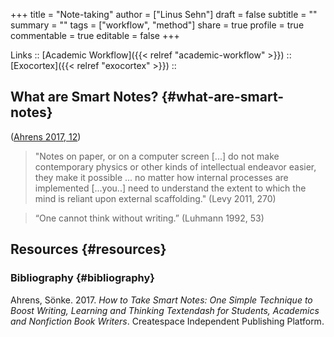 +++
title = "Note-taking"
author = ["Linus Sehn"]
draft = false
subtitle = ""
summary = ""
tags = ["workflow", "method"]
share = true
profile = true
commentable = true
editable = false
+++

Links :: [Academic Workflow]({{< relref "academic-workflow" >}}) :: [Exocortex]({{< relref "exocortex" >}}) ::


## What are Smart Notes? {#what-are-smart-notes}

([Ahrens 2017, 12](#org47291ed))

> "Notes on paper, or on a computer screen [...] do not make contemporary physics
> or other kinds of intellectual endeavor easier, they make it possible ... no
> matter how internal processes are implemented [...you..] need to understand the
> extent to which the mind is reliant upon external scaffolding." (Levy 2011, 270)

<!--quoteend-->

> “One cannot think without writing.” (Luhmann 1992, 53)


## Resources {#resources}


### Bibliography {#bibliography}

<a id="org47291ed"></a>Ahrens, Sönke. 2017. _How to Take Smart Notes: One Simple Technique to Boost Writing, Learning and Thinking Textendash for Students, Academics and Nonfiction Book Writers_. Createspace Independent Publishing Platform.
